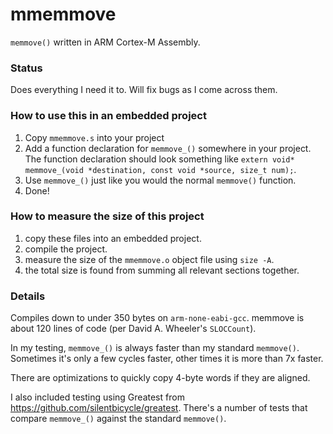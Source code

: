 # mmemmove
`memmove()` written in ARM Cortex-M Assembly.

### Status 
Does everything I need it to. Will fix bugs as I come across them.

### How to use this in an embedded project
1. Copy `mmemmove.s` into your project
2. Add a function declaration for `memmove_()` somewhere in your project. The function declaration should look something like `extern void* memmove_(void *destination, const void *source, size_t num);`.
3. Use `memmove_()` just like you would the normal `memmove()` function.
4. Done!

### How to measure the size of this project
1. copy these files into an embedded project.
2. compile the project.
3. measure the size of the `mmemmove.o` object file using `size -A`.
4. the total size is found from summing all relevant sections together.


### Details

Compiles down to under 350 bytes on `arm-none-eabi-gcc`. memmove is about 120 lines of code (per David A. Wheeler's `SLOCCount`).

In my testing, `memmove_()` is always faster than my standard `memmove()`. Sometimes it's only a few cycles faster, other times it is more than 7x faster.

There are optimizations to quickly copy 4-byte words if they are aligned.

I also included testing using Greatest from https://github.com/silentbicycle/greatest. There's a number of tests that compare `memmove_()` against the standard `memmove()`.
